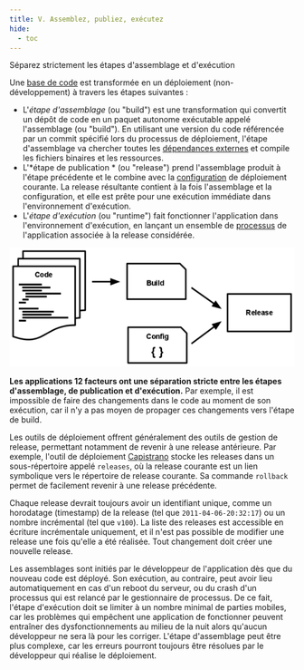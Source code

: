 ```yaml
---
title: V. Assemblez, publiez, exécutez
hide:
  - toc
---
```

Séparez strictement les étapes d'assemblage et d'exécution

Une [base de code](./codebase.md) est transformée en un déploiement (non-développement) à travers les étapes suivantes :

* L'*étape d'assemblage* (ou "build") est une transformation qui convertit un dépôt de code en un paquet autonome exécutable appelé l'assemblage (ou "build"). En utilisant une version du code référencée par un commit spécifié lors du processus de déploiement, l'étape d'assemblage va chercher toutes les [dépendances externes](./dependencies.md) et compile les fichiers binaires et les ressources.
* L'*étape de publication * (ou "release") prend l'assemblage produit à l'étape précédente et le combine avec la [configuration](./config.md) de déploiement courante. La release résultante contient à la fois l'assemblage et la configuration, et elle est prête pour une exécution immédiate dans l'environnement d'exécution.
* L'*étape d'exécution* (ou "runtime") fait fonctionner l'application dans l'environnement d'exécution, en lançant un ensemble de [processus](./processes.md) de l'application associée à la release considérée.

![Le code devient un assemblage, qui est combiné à la configuration pour créer une release](images/release.png)

**Les applications 12 facteurs ont une séparation stricte entre les étapes d'assemblage, de publication et d'exécution.** Par exemple, il est impossible de faire des changements dans le code au moment de son exécution, car il n'y a pas moyen de propager ces changements vers l'étape de build.

Les outils de déploiement offrent généralement des outils de gestion de release, permettant notamment de revenir à une release antérieure. Par exemple, l'outil de déploiement [Capistrano](https://github.com/capistrano/capistrano/wiki) stocke les releases dans un sous-répertoire appelé `releases`, où la release courante est un lien symbolique vers le répertoire de release courante. Sa commande `rollback` permet de facilement revenir à une release précédente.

Chaque release devrait toujours avoir un identifiant unique, comme un horodatage (timestamp) de la release (tel que `2011-04-06-20:32:17`) ou un nombre incrémental (tel que `v100`). La liste des releases est accessible en écriture incrémentale uniquement, et il n'est pas possible de modifier une release une fois qu'elle a été réalisée. Tout changement doit créer une nouvelle release.

Les assemblages sont initiés par le développeur de l'application dès que du nouveau code est déployé. Son exécution, au contraire, peut avoir lieu automatiquement en cas d'un reboot du serveur, ou du crash d'un processus qui est relancé par le gestionnaire de processus. De ce fait, l'étape d'exécution doit se limiter à un nombre minimal de parties mobiles, car les problèmes qui empêchent une application de fonctionner peuvent entraîner des dysfonctionnements au milieu de la nuit alors qu'aucun développeur ne sera là pour les corriger. L'étape d'assemblage peut être plus complexe, car les erreurs pourront toujours être résolues par le développeur qui réalise le déploiement.

